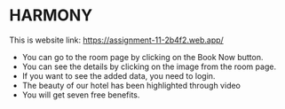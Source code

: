 # HARMONY

This is website link: https://assignment-11-2b4f2.web.app/

- You can go to the room page by clicking on the Book Now button.
- You can see the details by clicking on the image from the room page.
- If you want to see the added data, you need to login.
- The beauty of our hotel has been highlighted through video
- You will get seven free benefits.
